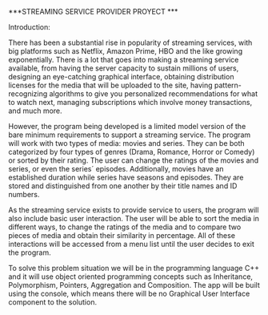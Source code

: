 ***STREAMING SERVICE PROVIDER PROYECT ***

Introduction:

There has been a substantial rise in popularity of streaming services, with big platforms such as Netflix, Amazon Prime, HBO and the like growing exponentially. 
There is a lot that goes into making a streaming service available, from having the server capacity to sustain millions of users, designing an eye-catching 
graphical interface, obtaining distribution licenses for the media that will be uploaded to the site, having pattern-recognizing algorithms to give you 
personalized recommendations for what to watch next, managing subscriptions which involve money transactions, and much more. 

However, the program being developed is a limited model version of the bare minimum requirements to support a streaming service. The program will work with
two types of media: movies and series. They can be both categorized by four types of genres (Drama, Romance, Horror or Comedy) or sorted by their rating.
The user can change the ratings of the movies and series, or even the series´ episodes. Additionally, movies have an established duration while series have 
seasons and episodes. They are stored and distinguished from one another by their title names and ID numbers. 

As the streaming service exists to provide service to users, the program will also include basic user interaction. The user will be able to sort the
media in different ways, to change the ratings of the media and to compare two pieces of media and obtain their similarity in percentage. All of
these interactions will be accessed from a menu list until the user decides to exit the program. 

To solve this problem situation we will be in the programming language C++ and it will use object oriented programming 
concepts such as Inheritance, Polymorphism, Pointers, Aggregation and Composition. The app will be built using the console, 
which means there will be no Graphical User Interface component to the solution.

